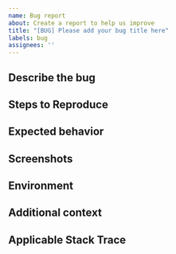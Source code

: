 ```yaml
---
name: Bug report
about: Create a report to help us improve
title: "[BUG] Please add your bug title here"
labels: bug
assignees: ''
---
```


<!-- Please provide as much detail as possible to help us understand and reproduce the issue. This will enable us to address it more effectively. -->

## Describe the bug
<!-- A clear and concise description of what the bug is. -->

## Steps to Reproduce
<!-- Steps to reproduce the behavior. For example:
1. Go to '...'
2. Click on '....'
3. Scroll down to '....'
4. See error
-->

## Expected behavior
<!-- A clear and concise description of what you expected to happen. -->

## Screenshots
<!-- If applicable, add screenshots to help explain your problem. -->

## Environment
<!-- Please provide information about your environment. For example:
- OS: [e.g. iOS]
- Browser [e.g. chrome, safari]
- Version [e.g. 22]
-->

## Additional context
<!-- Add any other context about the problem here. -->

## Applicable Stack Trace
<!-- If applicable, add the full stack trace or the clearly applicable sections of the stack trace here. -->
